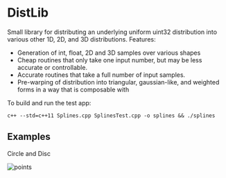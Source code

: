 DistLib
=======

Small library for distributing an underlying uniform uint32 distribution into various 
other 1D, 2D, and 3D distributions. Features:

* Generation of int, float, 2D and 3D samples over various shapes
* Cheap routines that only take one input number, but may be less accurate or controllable.
* Accurate routines that take a full number of input samples.
* Pre-warping of distribution into triangular, gaussian-like, and weighted forms in a
  way that is composable with

To build and run the test app:

    c++ --std=c++11 Splines.cpp SplinesTest.cpp -o splines && ./splines


Examples
--------

Circle and Disc

![points](images/circle.gif "Splines from Points")

